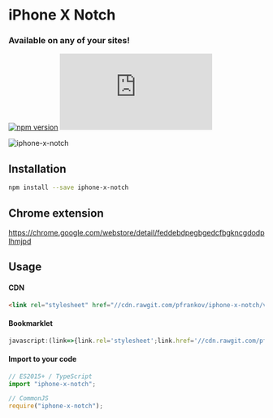 # iPhone X Notch
### Available on any of your sites!
[![npm version](https://badge.fury.io/js/iphone-x-notch.svg)](https://www.npmjs.com/package/iphone-x-notch)
![](http://img.badgesize.io/pfrankov/iphone-x-notch/master/iphone-x-notch.css)


![iphone-x-notch](https://user-images.githubusercontent.com/584632/30524768-466deb06-9c02-11e7-86f0-dcfe9ca49eeb.gif)

## Installation
```bash
npm install --save iphone-x-notch
``` 

## Chrome extension
https://chrome.google.com/webstore/detail/feddebdpegbgedcfbgkncgdodplhmjpd

## Usage

#### CDN
```html
<link rel="stylesheet" href="//cdn.rawgit.com/pfrankov/iphone-x-notch/v2.1.0/iphone-x-notch.css"/>
```

#### Bookmarklet
```js
javascript:(link=>{link.rel='stylesheet';link.href='//cdn.rawgit.com/pfrankov/iphone-x-notch/v2.1.0/iphone-x-notch.css';document.body.appendChild(link)})(document.createElement('link'))
```

#### Import to your code
```javascript
// ES2015+ / TypeScript
import "iphone-x-notch";

// CommonJS
require("iphone-x-notch");
``` 